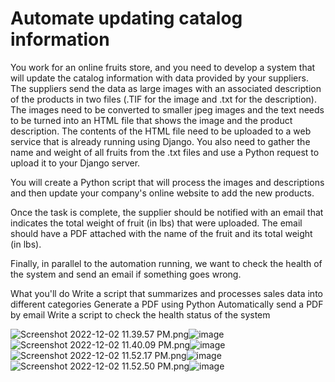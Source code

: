 <h1>Automate updating catalog information</h1>

<p>You work for an online fruits store, and you need to develop a system that will update the catalog information with data provided by your suppliers. The suppliers send the data as large images with an associated description of the products in two files (.TIF for the image and .txt for the description). The images need to be converted to smaller jpeg images and the text needs to be turned into an HTML file that shows the image and the product description. The contents of the HTML file need to be uploaded to a web service that is already running using Django. You also need to gather the name and weight of all fruits from the .txt files and use a Python request to upload it to your Django server.

You will create a Python script that will process the images and descriptions and then update your company's online website to add the new products.

Once the task is complete, the supplier should be notified with an email that indicates the total weight of fruit (in lbs) that were uploaded. The email should have a PDF attached with the name of the fruit and its total weight (in lbs).

Finally, in parallel to the automation running, we want to check the health of the system and send an email if something goes wrong.

What you'll do
  Write a script that summarizes and processes sales data into different categories
  Generate a PDF using Python
  Automatically send a PDF by email
  Write a script to check the health status of the system</p>


<img src="blob:chrome-untrusted://media-app/96f8260e-4f4e-4f9a-8285-789042a6158b" alt="Screenshot 2022-12-02 11.39.57 PM.png"/>![image](https://user-images.githubusercontent.com/47179662/205428474-6f003983-5fb4-48b9-b192-57cafebbd481.png)
<img src="blob:chrome-untrusted://media-app/a39bf9c8-0590-4dbb-b1ac-93a87d1f5a35" alt="Screenshot 2022-12-02 11.40.09 PM.png"/>![image](https://user-images.githubusercontent.com/47179662/205428479-5a8eff35-3ee2-4819-862c-08b4cda6d40d.png)
<img src="blob:chrome-untrusted://media-app/96963630-53bc-4460-b6ce-2b0c50a69a55" alt="Screenshot 2022-12-02 11.52.17 PM.png"/>![image](https://user-images.githubusercontent.com/47179662/205428485-18095880-2526-45b5-9d81-4639d4f7475a.png)
<img src="blob:chrome-untrusted://media-app/729e5257-3d1d-417a-a24b-d0fde4e40308" alt="Screenshot 2022-12-02 11.52.50 PM.png"/>![image](https://user-images.githubusercontent.com/47179662/205428491-ef9f57b8-6c56-46ed-9335-76343a20a81a.png)

